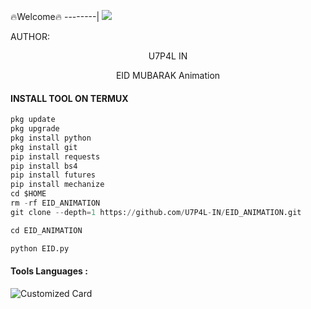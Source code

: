 <p align="center">

🔥Welcome🔥
--------|
![](https://media.tenor.com/iVCiM9W7cvYAAAAd/welcome.gif)


AUTHOR:
<p align="center">
U7P4L IN

</br>
<p align="center">
      EID MUBARAK Animation

</p>
  
#### INSTALL TOOL ON TERMUX
```python
pkg update
pkg upgrade
pkg install python
pkg install git
pip install requests
pip install bs4
pip install futures
pip install mechanize
cd $HOME 
rm -rf EID_ANIMATION
git clone --depth=1 https://github.com/U7P4L-IN/EID_ANIMATION.git

cd EID_ANIMATION

python EID.py 
```

#### Tools Languages :

![Customized Card](https://github-readme-stats.vercel.app/api/pin?username=U7P4L-IN&repo=EID_ANIMATION&title_color=fff&icon_color=f9f9f9&text_color=9f9f9f&bg_color=151515)

